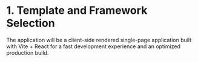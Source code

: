 # 1. Template and Framework Selection

The application will be a client-side rendered single-page application built with Vite + React for a fast development experience and an optimized production build.
